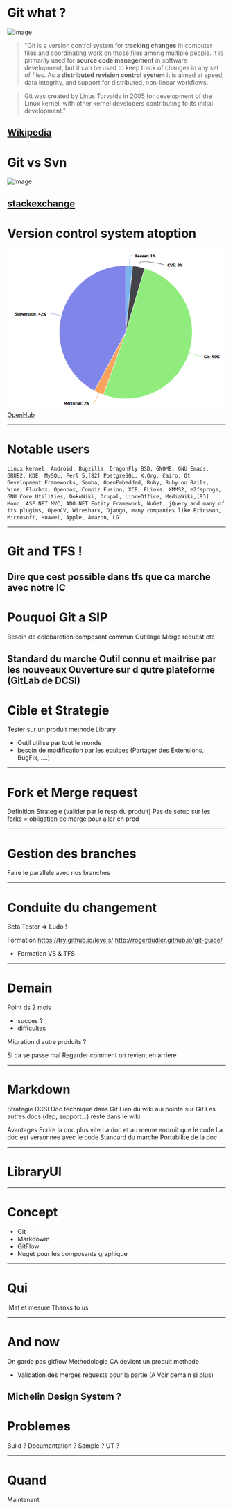 # Git what ?

![Image](https://git-scm.com/images/logos/2color-lightbg@2x.png)

> "Git is a version control system for **tracking changes** in computer files and coordinating work on those files among multiple people. It is primarily used for **source code management** in software development, but it can be used to keep track of changes in any set of files. As a **distributed revision control system** it is aimed at speed, data integrity, and support for distributed, non-linear workflows.


> Git was created by Linus Torvalds in 2005 for development of the Linux kernel, with other kernel developers contributing to its initial development."

[Wikipedia](https://en.wikipedia.org/wiki/Git)
---
# Git vs Svn
![Image](https://i.stack.imgur.com/6SqPf.png)

[stackexchange](https://softwareengineering.stackexchange.com/questions/136079/are-there-any-statistics-that-show-the-popularity-of-git-versus-svn)
---
# Version control system atoption 
![Image](https://github.com/Pierre48/gitpitch/blob/master/images/openhub-gitstatistics.png?raw=true)
[OpenHub](https://www.openhub.net/repositories/compare)

---
# Notable users
	Linux kernel, Android, Bugzilla, DragonFly BSD, GNOME, GNU Emacs, GRUB2, KDE, MySQL, Perl 5,[82] PostgreSQL, X.Org, Cairo, Qt Development Frameworks, Samba, OpenEmbedded, Ruby, Ruby on Rails, Wine, Fluxbox, Openbox, Compiz Fusion, XCB, ELinks, XMMS2, e2fsprogs, GNU Core Utilities, DokuWiki, Drupal, LibreOffice, MediaWiki,[83] Mono, ASP.NET MVC, ADO.NET Entity Framework, NuGet, jQuery and many of its plugins, OpenCV, Wireshark, Django, many companies like Ericsson, Microsoft, Huawei, Apple, Amazon, LG
---

# Git and TFS !
Dire que cest possible dans tfs
que ca marche avec notre IC
---

# Pouquoi Git a SIP
Besoin de colobarotion
 composant commun
 Outillage Merge request etc

Standard du marche
 Outil connu et maitrise par les nouveaux
 Ouverture sur d qutre plateforme (GitLab de DCSI)
---

# Cible  et Strategie
Tester sur un produit methode
Library
 - Outil utilise par tout le monde
  - besoin de modification par les equipes (Partager des Extensions, BugFix, ....)

---
# Fork et Merge request
Definition
Strategie (valider par le resp du produit)
Pas de setup sur les forks = obligation de merge pour aller en prod

---
# Gestion des branches 
Faire le parallele avec nos branches

---
# Conduite du changement
Beta Tester
  => Ludo !

Formation
https://try.github.io/levels/
http://rogerdudler.github.io/git-guide/
+ Formation VS &  TFS

---
# Demain
Point ds 2 mois
 - succes ?
 - difficultes

Migration d autre produits ?

Si ca se passe mal
Regarder comment on revient en arriere 

---

# Markdown
Strategie  DCSI
Doc technique dans Git
Lien du wiki aui pointe sur Git
Les autres docs (dep, support...) reste dans le wiki

Avantages
Ecrire la doc plus vite
La doc et au meme endroit que le code
La doc est versonnee avec le code
Standard du marche
Portabilite de la doc


--- 
# LibraryUI

--- 
# Concept
- Git 
- Markdowm
- GitFlow
- Nuget pour les composants graphique


--- 
# Qui
iMat et mesure
Thanks to us

--- 
# And now
On garde pas gitflow
Methodologie
CA devient un produit methode
   - Validation des merges requests pour la partie  (A Voir demain si plus)
   
Michelin Design System ?
--- 

# Problemes
Build ?
Documentation ?
Sample ?
UT ?

--- 

# Quand
Maintenant


   
